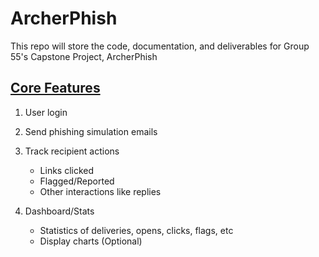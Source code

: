 # ArcherPhish

This repo will store the code, documentation, and deliverables for Group 55's Capstone Project, ArcherPhish

## **<ins>Core Features</ins>**
1. User login 

2. Send phishing simulation emails

3. Track  recipient actions
    - Links clicked
    - Flagged/Reported
    - Other interactions like replies

4. Dashboard/Stats
    - Statistics of deliveries, opens, clicks, flags, etc
    - Display charts (Optional)